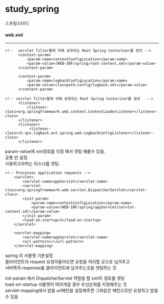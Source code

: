 study_spring
============

스프링스터디
#### web.xml
-------
~~~
<!--  servlet filter들에 의해 공유되는 Root Spring Contariner를 정의 -->
      <context-param>
          <param-name>contextConfigLocation</param-name>
          <param-value>/WEB-INF/spring/root-context.xml</param-value>
      </context-param>

      <context-param>
          <param-name>logbackConfigLocation</param-name>
          <param-value>classpath:config/logback.xml</param-value>
      </context-param>
	
<!-- servlet filter들에 의해 공유되는 Root Spring Contariner를 생성   -->
      <listener>
          <listener-class>org.springframework.web.context.ContextLoaderListener</listener-class>
      </listener>
      <listener>
           <listener-class>ch.qos.logback.ext.spring.web.LogbackConfigListener</listener-class>
      </listener>
~~~
param-value에 xml경로를 지정 해서 셋팅 해줄수 있음.  
공통 빈 설정.  
사용하고자하는 리스너를 셋팅.  

~~~
<!-- Processes application requests -->
	<servlet>
		<servlet-name>appServlet</servlet-name>
		<servlet-class>org.springframework.web.servlet.DispatcherServlet</servlet-class>
		<init-param>
			<param-name>contextConfigLocation</param-name>
			<param-value>/WEB-INF/spring/appServlet/servlet-context.xml</param-value>
		</init-param>
		<load-on-startup>1</load-on-startup>
	</servlet>
		
	<servlet-mapping>
		<servlet-name>appServlet</servlet-name>
		<url-pattern>/</url-pattern>
	</servlet-mapping>
  ~~~
  
  spring 의 서블렛 기본설정  
  클라이언트의 request 요청이들어오면 요청을 처리할 곳으로 넘겨주고  
  서버쪽의 response를 클라이언트에 넘겨주는곳을 셋팅하는 것
  
  init-param 에서 DispatcherServlet 역할을 할 xml의 경로를 셋팅  
  load-on-startup 서블렛이 여러개일 경우 우선순위를 지정해주는 것  
  servlet-mapping에서 받을 url패턴을 설정해주면 그와같은 패턴으로만 요청하고 받을 수 있음  
  
  


